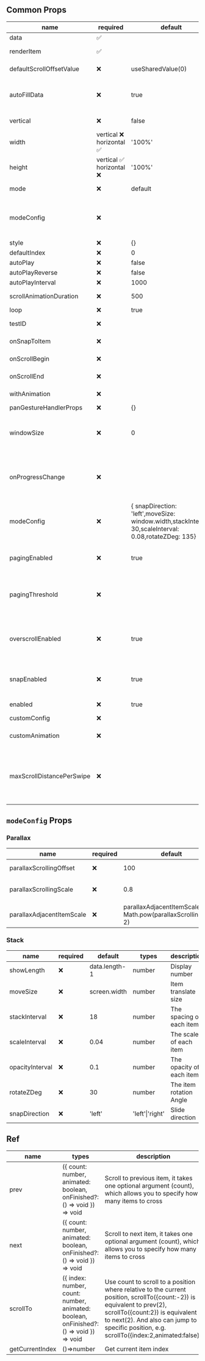 ## Common Props

| name                      | required                  | default                                                                                               | types                                                                                                                    | description                                                                                                                                                                         |
| ------------------------- | ------------------------- | ----------------------------------------------------------------------------------------------------- | ------------------------------------------------------------------------------------------------------------------------ | ----------------------------------------------------------------------------------------------------------------------------------------------------------------------------------- |
| data                      | ✅                        |                                                                                                       | T[]                                                                                                                      | Carousel items data set                                                                                                                                                             |
| renderItem                | ✅                        |                                                                                                       | (info: { item: T, index: number, animationValue: SharedValue\<number> }) => React.ReactElement                           | Render carousel item                                                                                                                                                                |
| defaultScrollOffsetValue  | ❌                        | useSharedValue<number>(0)                                                                             | boolean                                                                                                                  | The default animated value of the carousel.                                                                                                                                         |
| autoFillData              | ❌                        | true                                                                                                  | boolean                                                                                                                  | Auto fill data array to allow loop playback when the loop props is true.([1] => [1, 1, 1]；[1, 2] => [1, 2, 1, 2])                                                                  |
| vertical                  | ❌                        | false                                                                                                 | boolean                                                                                                                  | Layout items vertically instead of horizontally                                                                                                                                     |
| width                     | vertical ❌ horizontal ✅ | '100%'                                                                                                | number \| undefined                                                                                                      | Specified carousel item width                                                                                                                                                       |
| height                    | vertical ✅ horizontal ❌ | '100%'                                                                                                | number \| undefined                                                                                                      | Specified carousel item height                                                                                                                                                      |
| mode                      | ❌                        | default                                                                                               | 'horizontal-stack'\|'vertical-stack'\|'parallax'                                                                         | Carousel Animated transitions                                                                                                                                                       |
| modeConfig                | ❌                        |                                                                                                       |                                                                                                                          | Different modes correspond to different configurations. For details, see below[modeConfig](#`modeConfig` Props)                                                                     |
| style                     | ❌                        | {}                                                                                                    | ViewStyle                                                                                                                | Carousel container style                                                                                                                                                            |
| defaultIndex              | ❌                        | 0                                                                                                     | number                                                                                                                   | Default index                                                                                                                                                                       |
| autoPlay                  | ❌                        | false                                                                                                 | boolean                                                                                                                  | Auto play                                                                                                                                                                           |
| autoPlayReverse           | ❌                        | false                                                                                                 | boolean                                                                                                                  | Auto play reverse playback                                                                                                                                                          |
| autoPlayInterval          | ❌                        | 1000                                                                                                  | number                                                                                                                   | Auto play playback interval                                                                                                                                                         |
| scrollAnimationDuration   | ❌                        | 500                                                                                                   | number                                                                                                                   | Time a scroll animation takes to finish                                                                                                                                             |
| loop                      | ❌                        | true                                                                                                  | boolean                                                                                                                  | Carousel loop playback                                                                                                                                                              |
| testID                    | ❌                        |                                                                                                       | string                                                                                                                   | Used to locate this view in end-to-end tests                                                                                                                                        |
| onSnapToItem              | ❌                        |                                                                                                       | (index: number) => void                                                                                                  | Callback fired when navigating to an item                                                                                                                                           |
| onScrollBegin             | ❌                        |                                                                                                       | () => void                                                                                                               | Callback fired when scroll begin                                                                                                                                                    |
| onScrollEnd               | ❌                        |                                                                                                       | (index: number) => void                                                                                                  | Callback fired when scroll end                                                                                                                                                      |
| withAnimation             | ❌                        |                                                                                                       | {type: 'spring';config: WithSpringConfig;} \| {type: 'timing';config: WithTimingConfig;}                                 | Specifies the scrolling animation effect                                                                                                                                            |
| panGestureHandlerProps    | ❌                        | {}                                                                                                    | Omit<Partial\<PanGestureHandlerProps\>,'onHandlerStateChange'>                                                           | PanGestureHandler props                                                                                                                                                             |
| windowSize                | ❌                        | 0                                                                                                     | number                                                                                                                   | The maximum number of items that can respond to pan gesture events, `0` means all items will respond to pan gesture events                                                          |
| onProgressChange          | ❌                        |                                                                                                       | onProgressChange?: (offsetProgress: number,absoluteProgress: number) => void                                             | On progress change. `offsetProgress`:Total of offset distance (0 390 780 ...); `absoluteProgress`:Convert to index (0 1 2 ...)                                                      |
| modeConfig                | ❌                        | { snapDirection: 'left',moveSize: window.width,stackInterval: 30,scaleInterval: 0.08,rotateZDeg: 135} | {moveSize?: number;stackInterval?: number;scaleInterval?: number;rotateZDeg?: number;snapDirection?: 'left' \| 'right';} | Stack layout animation style                                                                                                                                                        |
| pagingEnabled             | ❌                        | true                                                                                                  | boolean                                                                                                                  | When true, the scroll view stops on multiples of the scroll view's size when scrolling                                                                                              |
| pagingThreshold           | ❌                        |                                                                                                       | number                                                                                                                   | Number of units needed to scroll to the next item in any direction. Must be a positive value, valid when pagingEnabled=true                                                         |
| overscrollEnabled         | ❌                        | true                                                                                                  | boolean                                                                                                                  | If enabled, the item will scroll to the first placement when scrolling past the edge rather than closing to the last. (previous conditions: loop=false)                             |
| snapEnabled               | ❌                        | true                                                                                                  | boolean                                                                                                                  | If enabled, releasing the touch will scroll to the nearest item, valid when pagingEnabled=false                                                                                     |
| enabled                   | ❌                        | true                                                                                                  | boolean                                                                                                                  | when false, Carousel will not respond to any gestures                                                                                                                               |
| customConfig              | ❌                        |                                                                                                       | () => {type?: 'negative' \| 'positive';viewCount?: number;}                                                              | Custom carousel config                                                                                                                                                              |
| customAnimation           | ❌                        |                                                                                                       | (value: number) => Animated.AnimatedStyleProp<ViewStyle>                                                                 | Custom animations. For details, see below[custom animation](./custom-animation.md)                                                                                                  |
| maxScrollDistancePerSwipe | ❌                        |                                                                                                       | number                                                                                                                   | Maximum offset value for one scroll. If `props.vertical = true`, this will be `maxScrollDistancePerSwipeY`. If `props.vertical = false`, this will be `maxScrollDistancePerSwipeX`. |

## `modeConfig` Props

### Parallax

| name                      | required | default                                                            | types  | description                          |
| ------------------------- | -------- | ------------------------------------------------------------------ | ------ | ------------------------------------ |
| parallaxScrollingOffset   | ❌       | 100                                                                | number | control prev/next item offset        |
| parallaxScrollingScale    | ❌       | 0.8                                                                | number | control prev/current/next item scale |
| parallaxAdjacentItemScale | ❌       | parallaxAdjacentItemScale \|\| Math.pow(parallaxScrollingScale, 2) | number | control prev/next item scale         |

### Stack

| name            | required | default       | types           | description              |
| --------------- | -------- | ------------- | --------------- | ------------------------ |
| showLength      | ❌       | data.length-1 | number          | Display number           |
| moveSize        | ❌       | screen.width  | number          | Item translate size      |
| stackInterval   | ❌       | 18            | number          | The spacing of each item |
| scaleInterval   | ❌       | 0.04          | number          | The scale of each item   |
| opacityInterval | ❌       | 0.1           | number          | The opacity of each item |
| rotateZDeg      | ❌       | 30            | number          | The item rotation Angle  |
| snapDirection   | ❌       | 'left'        | 'left'\|'right' | Slide direction          |

## Ref

| name            | types                                                                                  | description                                                                                                                                                                                                                                            |
| --------------- | -------------------------------------------------------------------------------------- | ------------------------------------------------------------------------------------------------------------------------------------------------------------------------------------------------------------------------------------------------------ |
| prev            | ({ count: number, animated: boolean, onFinished?: () => void }) => void                | Scroll to previous item, it takes one optional argument (count), which allows you to specify how many items to cross                                                                                                                                   |
| next            | ({ count: number, animated: boolean, onFinished?: () => void }) => void                | Scroll to next item, it takes one optional argument (count), which allows you to specify how many items to cross                                                                                                                                       |
| scrollTo        | ({ index: number, count: number, animated: boolean, onFinished?: () => void }) => void | Use count to scroll to a position where relative to the current position, scrollTo({count:-2}) is equivalent to prev(2), scrollTo({count:2}) is equivalent to next(2). And also can jump to specific position, e.g. scrollTo({index:2,animated:false}) |
| getCurrentIndex | ()=>number                                                                             | Get current item index                                                                                                                                                                                                                                 |
